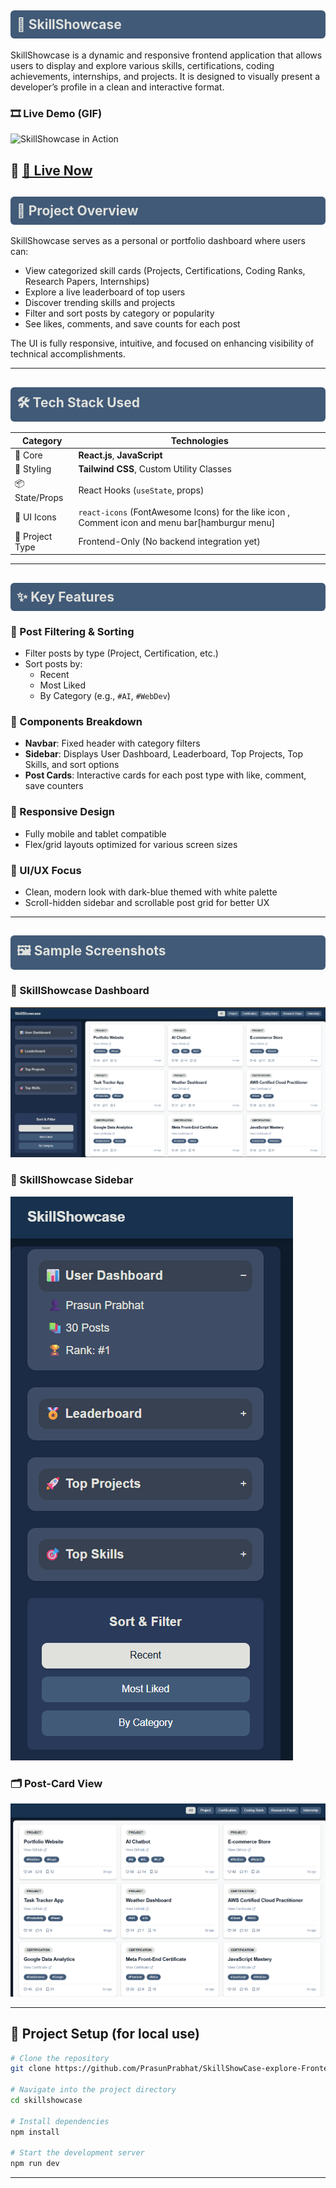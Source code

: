 <h2 style="background-color:#415a77; color:#e0e1dd; padding:10px; border-radius:6px;">
🚀 SkillShowcase
</h2>

SkillShowcase is a dynamic and responsive frontend application that allows users to display and explore various skills, certifications, coding achievements, internships, and projects. It is designed to visually present a developer’s profile in a clean and interactive format.

### 🎞 Live Demo (GIF)

![SkillShowcase in Action](./public/assets/SkillShowCase.gif)

## 🔗 [🚀 Live Now](https://skill-show-case-explore-frontend.vercel.app/)

<h2 style="background-color:#415a77; color:#e0e1dd; padding:10px; border-radius:6px;">
📌 Project Overview
</h2>

SkillShowcase serves as a personal or portfolio dashboard where users can:

- View categorized skill cards (Projects, Certifications, Coding Ranks, Research Papers, Internships)
- Explore a live leaderboard of top users
- Discover trending skills and projects
- Filter and sort posts by category or popularity
- See likes, comments, and save counts for each post

The UI is fully responsive, intuitive, and focused on enhancing visibility of technical accomplishments.

---

<h2 style="background-color:#415a77; color:#e0e1dd; padding:10px; border-radius:6px;">
🛠 Tech Stack Used
</h2>

| Category        | Technologies                                                                                    |
| --------------- | ----------------------------------------------------------------------------------------------- |
| 🧠 Core         | **React.js**, **JavaScript**                                                                    |
| 🎨 Styling      | **Tailwind CSS**, Custom Utility Classes                                                        |
| 📦 State/Props  | React Hooks (`useState`, props)                                                                 |
| 🧱 UI Icons     | `react-icons` (FontAwesome Icons) for the like icon , Comment icon and menu bar[hamburgur menu] |
| 📁 Project Type | Frontend-Only (No backend integration yet)                                                      |

---

<h2 style="background-color:#415a77; color:#e0e1dd; padding:10px; border-radius:6px;">
✨ Key Features
</h2>

### 🔹 Post Filtering & Sorting

- Filter posts by type (Project, Certification, etc.)
- Sort posts by:
  - Recent
  - Most Liked
  - By Category (e.g., `#AI`, `#WebDev`)

### 🔹 Components Breakdown

- **Navbar**: Fixed header with category filters
- **Sidebar**: Displays User Dashboard, Leaderboard, Top Projects, Top Skills, and sort options
- **Post Cards**: Interactive cards for each post type with like, comment, save counters

### 🔹 Responsive Design

- Fully mobile and tablet compatible
- Flex/grid layouts optimized for various screen sizes

### 🔹 UI/UX Focus

- Clean, modern look with dark-blue themed with white palette
- Scroll-hidden sidebar and scrollable post grid for better UX

---

<h2 style="background-color:#415a77; color:#e0e1dd; padding:10px; border-radius:6px;">
🖼 Sample Screenshots
</h2>

### 🧩 SkillShowcase Dashboard

![Dashboard Screenshot](./public/assets/Screenshot-1.png)

### 🧩 SkillShowcase Sidebar

![Dashboard Screenshot](./public/assets/Screenshot-SideBar-2.png)

### 🗂 Post-Card View

![Filtered Posts](./public/assets/Screenshot-Main%20Post%20Cards-3.png)

---

## 📂 Project Setup (for local use)

```bash
# Clone the repository
git clone https://github.com/PrasunPrabhat/SkillShowCase-explore-Frontend.git

# Navigate into the project directory
cd skillshowcase

# Install dependencies
npm install

# Start the development server
npm run dev
```

---
